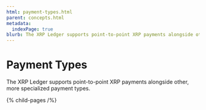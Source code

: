 ```yaml
---
html: payment-types.html
parent: concepts.html
metadata:
  indexPage: true
blurb: The XRP Ledger supports point-to-point XRP payments alongside other, more specialized payment types.
---
```

# Payment Types

The XRP Ledger supports point-to-point XRP payments alongside other, more specialized payment types.

{% child-pages /%}
